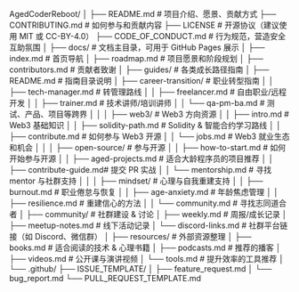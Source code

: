 AgedCoderReboot/
│
├── README.md                  # 项目介绍、愿景、贡献方式
├── CONTRIBUTING.md            # 如何参与和贡献内容
├── LICENSE                    # 开源协议（建议使用 MIT 或 CC-BY-4.0）
├── CODE_OF_CONDUCT.md         # 行为规范，营造安全互助氛围
│
├── docs/                      # 文档主目录，可用于 GitHub Pages 展示
│   ├── index.md               # 首页导航
│   ├── roadmap.md             # 项目愿景和阶段规划
│   ├── contributors.md        # 贡献者致谢
│
├── guides/                    # 各类成长路径指南
│   ├── README.md              # 指南目录说明
│   ├── career-transition/     # 职业转型指南
│   │   ├── tech-manager.md    # 转管理路线
│   │   ├── freelancer.md      # 自由职业/远程开发
│   │   ├── trainer.md         # 技术讲师/培训讲师
│   │   └── qa-pm-ba.md        # 测试、产品、项目等跨界
│   │
│   ├── web3/                  # Web3 方向资源
│   │   ├── intro.md           # Web3 基础知识
│   │   ├── solidity-path.md   # Solidity & 智能合约学习路线
│   │   ├── contribute.md      # 如何参与 Web3 开源
│   │   └── jobs.md            # Web3 就业生态和机会
│   │
│   ├── open-source/           # 参与开源
│   │   ├── how-to-start.md    # 如何开始参与开源
│   │   ├── aged-projects.md   # 适合大龄程序员的项目推荐
│   │   ├── contribute-guide.md# 提交 PR 实战
│   │   └── mentorship.md      # 寻找 mentor 与社群支持
│   │
│   ├── mindset/               # 心理与自我重建支持
│   │   ├── burnout.md         # 职业倦怠与恢复
│   │   ├── age-anxiety.md     # 年龄焦虑管理
│   │   ├── resilience.md      # 重建信心的方法
│   │   └── community.md       # 寻找志同道合者
│
├── community/                 # 社群建设 & 讨论
│   ├── weekly.md              # 周报/成长记录
│   ├── meetup-notes.md        # 线下活动记录
│   └── discord-links.md       # 社群平台链接（如 Discord、微信群）
│
├── resources/                 # 外部资源整理
│   ├── books.md               # 适合阅读的技术 & 心理书籍
│   ├── podcasts.md            # 推荐的播客
│   ├── videos.md              # 公开课与演讲视频
│   └── tools.md               # 提升效率的工具推荐
│
└── .github/
    ├── ISSUE_TEMPLATE/
    │   ├── feature_request.md
    │   └── bug_report.md
    └── PULL_REQUEST_TEMPLATE.md

